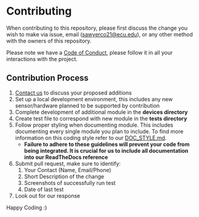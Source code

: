 # Contributing

When contributing to this repository, please first discuss the change you wish to make via issue,
email (sawyerco21@ecu.edu), or any other method with the owners of this repository.

Please note we have a [Code of Conduct](https://github.com/ECU-Sensing/ecu-sensing/blob/main/CODE_OF_CONDUCT.md), please follow it in all your interactions with the project.

## Contribution Process

1. [Contact us](mailto:sawyerc21@ecu.edu) to discuss your proposed additions
2. Set up a local development environment, this includes any new sensor/hardware planned to be supported by contribution
3. Complete development of additional module in the **devices directory**
4. Create test file to correspond with new module in the **tests directory**
5. Follow proper styling when documenting module. This includes documenting every single module you plan to include. To find more information on this coding style refer to our [DOC_STYLE.md](https://github.com/ECU-Sensing/ecu-sensing/blob/main/docs/DOC_STYLE.md).
   * **Failure to adhere to these guidelines will prevent your code from being integrated. It is crucial for us to include all documentation into our ReadTheDocs reference**
6. Submit pull request, make sure to identify:
   1. Your Contact (Name, Email/Phone)
   2. Short Description of the change
   3. Screenshots of successfully run test
   4. Date of last test
7. Look out for our response
   
Happy Coding :) 
   

